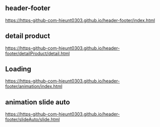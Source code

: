 ## header-footer
https://https-github-com-hieunt0303.github.io/header-footer/index.html

## detail product
https://https-github-com-hieunt0303.github.io/header-footer/detailProduct/detail.html

## Loading
https://https-github-com-hieunt0303.github.io/header-footer/animation/index.html

## animation slide auto
https://https-github-com-hieunt0303.github.io/header-footer/slideAuto/slide.html
